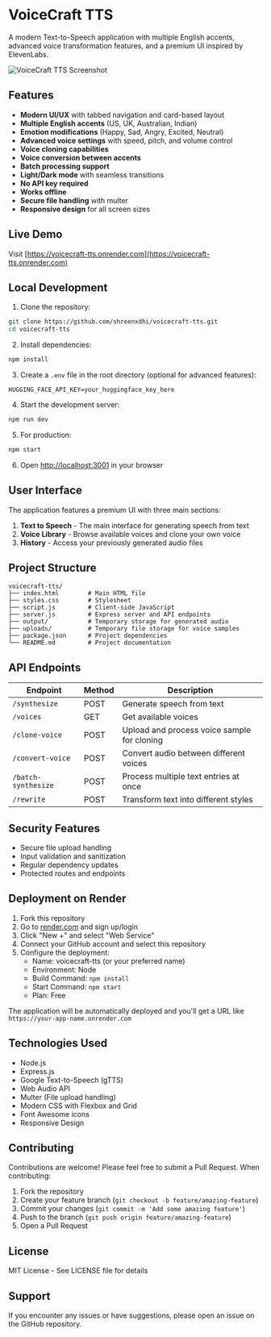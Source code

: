 # VoiceCraft TTS

A modern Text-to-Speech application with multiple English accents, advanced voice transformation features, and a premium UI inspired by ElevenLabs.

![VoiceCraft TTS Screenshot](https://i.imgur.com/abc123.png)

## Features

- **Modern UI/UX** with tabbed navigation and card-based layout
- **Multiple English accents** (US, UK, Australian, Indian)
- **Emotion modifications** (Happy, Sad, Angry, Excited, Neutral)
- **Advanced voice settings** with speed, pitch, and volume control
- **Voice cloning capabilities**
- **Voice conversion between accents**
- **Batch processing support**
- **Light/Dark mode** with seamless transitions
- **No API key required**
- **Works offline**
- **Secure file handling** with multer
- **Responsive design** for all screen sizes

## Live Demo

Visit [https://voicecraft-tts.onrender.com](https://voicecraft-tts.onrender.com)

## Local Development

1. Clone the repository:
```bash
git clone https://github.com/shreenxdhi/voicecraft-tts.git
cd voicecraft-tts
```

2. Install dependencies:
```bash
npm install
```

3. Create a `.env` file in the root directory (optional for advanced features):
```
HUGGING_FACE_API_KEY=your_huggingface_key_here
```

4. Start the development server:
```bash
npm run dev
```

5. For production:
```bash
npm start
```

6. Open [http://localhost:3001](http://localhost:3001) in your browser

## User Interface

The application features a premium UI with three main sections:

1. **Text to Speech** - The main interface for generating speech from text
2. **Voice Library** - Browse available voices and clone your own voice
3. **History** - Access your previously generated audio files

## Project Structure

```
voicecraft-tts/
├── index.html        # Main HTML file
├── styles.css        # Stylesheet
├── script.js         # Client-side JavaScript
├── server.js         # Express server and API endpoints
├── output/           # Temporary storage for generated audio
├── uploads/          # Temporary file storage for voice samples
├── package.json      # Project dependencies
└── README.md         # Project documentation
```

## API Endpoints

| Endpoint | Method | Description |
|----------|--------|-------------|
| `/synthesize` | POST | Generate speech from text |
| `/voices` | GET | Get available voices |
| `/clone-voice` | POST | Upload and process voice sample for cloning |
| `/convert-voice` | POST | Convert audio between different voices |
| `/batch-synthesize` | POST | Process multiple text entries at once |
| `/rewrite` | POST | Transform text into different styles |

## Security Features

- Secure file upload handling
- Input validation and sanitization
- Regular dependency updates
- Protected routes and endpoints

## Deployment on Render

1. Fork this repository
2. Go to [render.com](https://render.com) and sign up/login
3. Click "New +" and select "Web Service"
4. Connect your GitHub account and select this repository
5. Configure the deployment:
   - Name: voicecraft-tts (or your preferred name)
   - Environment: Node
   - Build Command: `npm install`
   - Start Command: `npm start`
   - Plan: Free

The application will be automatically deployed and you'll get a URL like `https://your-app-name.onrender.com`

## Technologies Used

- Node.js
- Express.js
- Google Text-to-Speech (gTTS)
- Web Audio API
- Multer (File upload handling)
- Modern CSS with Flexbox and Grid
- Font Awesome icons
- Responsive Design

## Contributing

Contributions are welcome! Please feel free to submit a Pull Request. When contributing:

1. Fork the repository
2. Create your feature branch (`git checkout -b feature/amazing-feature`)
3. Commit your changes (`git commit -m 'Add some amazing feature'`)
4. Push to the branch (`git push origin feature/amazing-feature`)
5. Open a Pull Request

## License

MIT License - See LICENSE file for details

## Support

If you encounter any issues or have suggestions, please open an issue on the GitHub repository.

